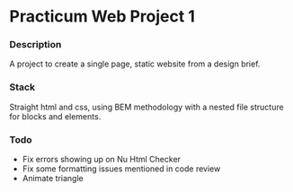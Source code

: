 # Practicum Web Project 1

### Description
A project to create a single page, static website from a design brief. 

### Stack
Straight html and css, using BEM methodology with a nested file structure for blocks and elements.   

### Todo
- Fix errors showing up on Nu Html Checker
- Fix some formatting issues mentioned in code review
- Animate triangle



